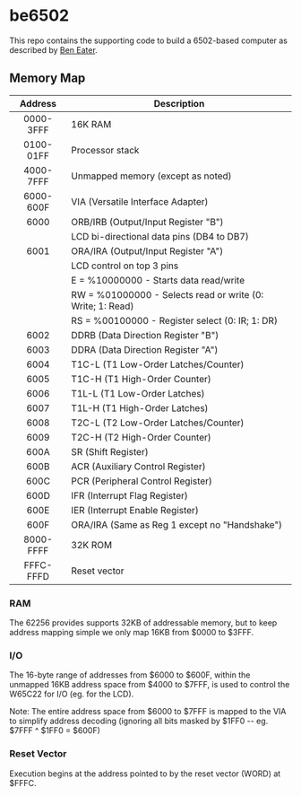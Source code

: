 # be6502

This repo contains the supporting code to build a 6502-based computer as described by [Ben Eater][beneater].

## Memory Map

| Address   | Description |
| :-------: |-----------|
| 0000-3FFF | 16K RAM |
| 0100-01FF | Processor stack |
| 4000-7FFF | Unmapped memory (except as noted) |
| 6000-600F | VIA (Versatile Interface Adapter) |
| 6000      | ORB/IRB (Output/Input Register "B") |
|           | LCD bi-directional data pins (DB4 to DB7) |
| 6001      | ORA/IRA (Output/Input Register "A") |
|           | LCD control on top 3 pins |
|           | E  = %10000000 - Starts data read/write |
|           | RW = %01000000 - Selects read or write (0: Write; 1: Read) |
|           | RS = %00100000 - Register select (0: IR; 1: DR) |
| 6002      | DDRB (Data Direction Register "B") |
| 6003      | DDRA (Data Direction Register "A") |
| 6004      | T1C-L (T1 Low-Order Latches/Counter) |
| 6005      | T1C-H (T1 High-Order Counter) |
| 6006      | T1L-L (T1 Low-Order Latches) |
| 6007      | T1L-H (T1 High-Order Latches) |
| 6008      | T2C-L (T2 Low-Order Latches/Counter) |
| 6009      | T2C-H (T2 High-Order Counter) |
| 600A      | SR (Shift Register) |
| 600B      | ACR (Auxiliary Control Register) |
| 600C      | PCR (Peripheral Control Register) |
| 600D      | IFR (Interrupt Flag Register) |
| 600E      | IER (Interrupt Enable Register) |
| 600F      | ORA/IRA (Same as Reg 1 except no "Handshake") |
| 8000-FFFF | 32K ROM |
| FFFC-FFFD | Reset vector |

### RAM

The 62256 provides supports 32KB of addressable memory, but to keep address mapping simple we only map 16KB from $0000 to $3FFF.

### I/O

The 16-byte range of addresses from $6000 to $600F, within the unmapped 16KB address space from $4000 to $7FFF, is used to control the W65C22 for I/O (eg. for the LCD).

Note: The entire address space from $6000 to $7FFF is mapped to the VIA to simplify address decoding (ignoring all bits masked by $1FF0 -- eg. $7FFF ^ $1FF0 = $600F)

### Reset Vector

Execution begins at the address pointed to by the reset vector (WORD) at $FFFC.

[beneater]: https://eater.net/6502
